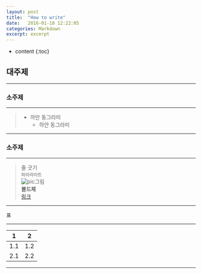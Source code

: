 ```yaml
---
layout: post
title:  "How to write"
date:   2016-01-10 12:22:05
categories: Markdown
excerpt: excerpt
---
```

* content
{:toc}


## 대주제

---

### 소주제  

---

> * 까만 동그라미
>   * 하얀 동그라미


---

### 소주제  

---

> 줄 긋기  
>`하이라이트`  
>![pic](그림주소)그림  
>**볼드체**  
>[링크](주소)  

---

표 

---

1 |2
----|----
1.1 |1.2
2.1 |2.2

---
